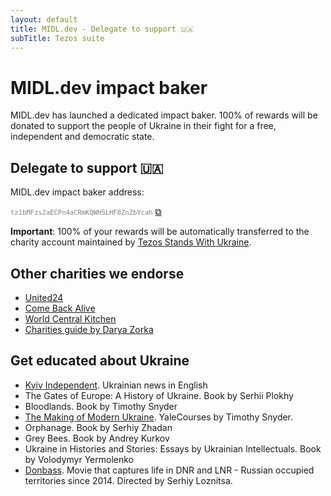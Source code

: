 ```yaml
---
layout: default
title: MIDL.dev - Delegate to support 🇺🇦
subTitle: Tezos suite
---
```


# MIDL.dev impact baker

MIDL.dev has launched a dedicated impact baker. 100% of rewards will be donated to support the people of Ukraine in their fight for a free, independent and democratic state.

## Delegate to support 🇺🇦

MIDL.dev impact baker address: 
<script src="{{ base.url | prepend: site.url }}/js/clipboard-polyfill.promise.js"></script>
<span><code style="font-size:75%; color:gray;">tz1bMFzs2aECPn4aCRmKQWHSLHF8ZnZbYcah</code>
<a href="#!" onclick="clipboard.writeText('tz1bMFzs2aECPn4aCRmKQWHSLHF8ZnZbYcah');">⧉</a></span>

**Important**: 100% of your rewards will be automatically transferred to the charity account maintained by [Tezos Stands With Ukraine](https://donate.tezos.org.ua). 


## Other charities we endorse

* [United24](https://u24.gov.ua)
* [Come Back Alive](https://savelife.in.ua/en/)
* [World Central Kitchen](https://wck.org/)
* [Charities guide by Darya Zorka](https://docs.google.com/document/d/1MfX2KELLj48EG2yI9PAIig_3dCacJEm6Iuql0sXXaR0/mobilebasic)

## Get educated about Ukraine

* [Kyiv Independent](https://savelife.in.ua/en/). Ukrainian news in English
* The Gates of Europe: A History of Ukraine. Book by Serhii Plokhy
* Bloodlands. Book by Timothy Snyder
* [The Making of Modern Ukraine](https://www.youtube.com/watch?v=bJczLlwp-d8&t=32s). YaleCourses by Timothy Snyder.
* Orphanage. Book by Serhiy Zhadan
* Grey Bees. Book by Andrey Kurkov
* Ukraine in Histories and Stories: Essays by Ukrainian Intellectuals. Book by Volodymyr Yermolenko
* [Donbass](https://www.imdb.com/title/tt8282042/). Movie that captures life in DNR and LNR - Russian occupied territories since 2014. Directed by Serhiy Loznitsa.


